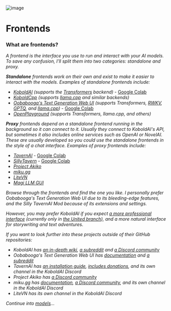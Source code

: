 ![image](https://user-images.githubusercontent.com/55674863/230695241-04ebc080-8fff-4d7e-9e8c-8d5168390150.png)

# Frontends

### What are frontends?

_A frontend is the interface you use to run and interact with your AI models. To save any confusion, I'll split them into two categories: standalone and proxy._

_**Standalone** frontends work on their own and exist to make it easier to interact with the models. Examples of standalone frontends include:_

- *[KoboldAI](https://github.com/KoboldAI/KoboldAI-Client)* *(supports the [Transformers](https://github.com/huggingface/transformers) backend)* - [Google Colab](https://colab.research.google.com/github/KoboldAI/KoboldAI-Client/blob/main/colab/TPU.ipynb)
- *[KoboldCpp](https://github.com/LostRuins/koboldcpp)* *(supports [llama.cpp](https://github.com/ggerganov/llama.cpp) and similar backends)*
- *[Oobabooga's Text Generation Web UI](https://github.com/oobabooga/text-generation-webui)* *(supports Transformers, [RWKV](https://github.com/oobabooga/text-generation-webui/wiki/RWKV-model), [GPTQ](https://github.com/oobabooga/text-generation-webui/wiki/LLaMA-model), and [llama.cpp](https://github.com/oobabooga/text-generation-webui/wiki/llama.cpp-models))* - [Google Colab](https://colab.research.google.com/github/oobabooga/AI-Notebooks/blob/main/Colab-TextGen-GPU.ipynb)
- *[OpenPlayground](https://github.com/nat/openplayground)* *(supports Transformers, llama.cpp, and others)*

_**Proxy** frontends depend on a standalone frontend running in the background so it can connect to it. Usually they connect to KoboldAI's API, but sometimes it also includes online services such as OpenAI or NovelAI. These are usually developed so you could use the standalone frontends in the style of a chat interface. Examples of proxy frontends include:_

- *[TavernAI](https://github.com/TavernAI/TavernAI)* - [Google Colab](https://colab.research.google.com/github/TavernAI/TavernAI/blob/main/colab/GPU.ipynb)
- *[SillyTavern](https://github.com/Cohee1207/SillyTavern)* - [Google Colab](https://colab.research.google.com/github/SillyLossy/TavernAI-extras/blob/main/colab/GPU.ipynb)
- *[Project Akiko](https://github.com/Project-Akiko/Project-Akiko)*
- *[miku.gg](https://github.com/miku-gg/miku)*
- *[LiteVN](https://laika-ch.itch.io/laikas-litevn-ui-for-koboldai)*
- *[Magi LLM GUI](https://github.com/shinomakoi/magi_llm_gui)*

_Browse through the frontends and find the one you like. I personally prefer Oobabooga's Text Generation Web UI due to its bleeding-edge features, and the Silly TavernAI Mod because of its extensions and settings._

_However, you may prefer KoboldAI if you expect [a more professional interface](https://cdn.discordapp.com/attachments/1092245228028706867/1093288888728047706/Screenshot_2023-04-05_at_14-39-30_sample_story_-_KoboldAI_Client.png) (currently only in [the United branch](https://github.com/henk717/KoboldAI)), and a more natural interface for storywriting and text adventures._

_If you want to look further into these projects outside of their GitHub repositories:_

- _KoboldAI has [an in-depth wiki](https://github.com/KoboldAI/KoboldAI-Client/wiki), [a subreddit](https://old.reddit.com/r/KoboldAI/) and [a Discord community](https://discord.gg/XuQWadgU9k)_
- _Oobabooga's Text Generation Web UI has [documentation](https://github.com/oobabooga/text-generation-webui/wiki) and [a subreddit](https://old.reddit.com/r/Oobabooga/)_
- _TavernAI has [an installation guide](https://github.com/TavernAI/TavernAI/wiki/How-to-install), [includes donations](https://boosty.to/tavernai), and its own channel in the KoboldAI Discord_
- _Project Akiko has [a Discord community](https://discord.gg/Pdhd7dEqHp)_
- _miku.gg has [documentation](https://docs.miku.gg/), [a Discord community](https://discord.gg/3XPdpUdGgV), and its own channel in the KoboldAI Discord_
- _LiteVN has its own channel in the KoboldAI Discord_

*Continue into [models](models.md)...*

